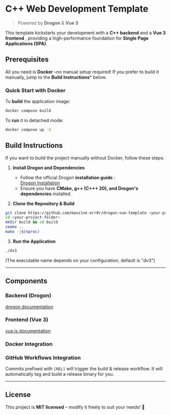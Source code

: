 # C++ Web Development Template
> Powered by **Drogon** & **Vue 3**

This template kickstarts your development with a **C++ backend** and a **Vue 3 frontend** , providing a high-performance foundation for **Single Page Applications (SPA)**.

## Prerequisites
All you need is **Docker** –no manual setup required! If you prefer to build it manually, jump to the **Build Instructions*** below.

### Quick Start with Docker

To **build** the application image:
```sh
docker compose build
``` 

To **run** it in detached mode:
```sh
docker compose up -d
``` 

## Build Instructions
If you want to build the project manually without Docker, follow these steps:

1. **Install Drogon and Dependencies**
    - Follow the official Drogon **installation guide** :   
      [Drogon Installation](https://github.com/drogonframework/drogon/wiki/ENG-02-Installation)
    - Ensure you have **CMake, g++ (C+++ 20), and Drogon's dependencies** installed.


2. **Clone the Repository & Build**
```sh
git clone https://github.com/mass1ve-err0r/drogon-vue-template <your-project-folder>
cd <your-project-folder>
mkdir build && cd build
cmake ..
make -j$(nproc)

```

3. **Run the Application**
```sh
./dv3
``` 

(The executable name depends on your configuration, default is "dv3")


---

## Components

### Backend (Drogon)
[drogon documentation](https://github.com/drogonframework/drogon/wiki)

### Frontend (Vue 3)
[vue.js documentation](https://vuejs.org/?uwu)

### Docker Integration


### GitHub Workflows Integration
Commits prefixed with `[REL]` will trigger the build & release workflow.
It will automatically tag and build a release binary for you.

---

## License
This project is **MIT licensed** – modify it freely to suit your needs! 🚀
